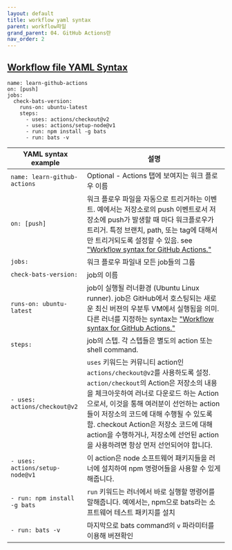 ```yaml
---
layout: default
title: workflow yaml syntax
parent: workflow파일
grand_parent: 04. GitHub Actions란
nav_order: 2
---
```




## [Workflow file YAML Syntax](https://docs.github.com/en/enterprise-server@latest/actions/learn-github-actions/introduction-to-github-actions#create-an-example-workflow)

```
name: learn-github-actions
on: [push]
jobs:
  check-bats-version:
    runs-on: ubuntu-latest
    steps:
      - uses: actions/checkout@v2
      - uses: actions/setup-node@v1
      - run: npm install -g bats
      - run: bats -v
```


YAML syntax example | 설명
--|--
`name: learn-github-actions` | Optional - Actions 탭에 보여지는 워크 플로우 이름 
`on: [push]` | 워크 플로우 파일을 자동으로 트리거하는 이벤트. 예에서는 저장소로의 push 이벤트로서 저장소에 push가 발생할 때 마다 워크플로우가 트리거. 특정 브랜치, path, 또는 tag에 대해서만 트리거되도록 설정할 수 있음. see ["Workflow syntax for GitHub Actions."](https://docs.github.com/actions/reference/workflow-syntax-for-github-actions#onpushpull_requestpaths)
`jobs:` | 워크 플로우 파일내 모든 job들의 그룹 
`check-bats-version:` | job의 이름 
  `runs-on: ubuntu-latest` | job이 실행될 러너환경 (Ubuntu Linux runner). job은 GitHub에서 호스팅되는 새로운 최신 버젼의 우분투 VM에서 실행됨을 의미. 다른 러너를 지정하는 syntax는 ["Workflow syntax for GitHub Actions."](https://docs.github.com/en/actions/reference/workflow-syntax-for-github-actions#jobsjob_idruns-on)
  `steps:` | job의 스텝. 각 스텝들은 별도의 action 또는 shell command.
  | `- uses: actions/checkout@v2` | `uses` 키워드는 커뮤니티 action인 `actions/checkout@v2`를 사용하도록 설정. `action/checkout`의 Action은 저장소의 내용을 체크아웃하여 러너로 다운로드 하는 Action으로서, 이것을 통해 여러분이 선언하는 action들이 저장소의 코드에 대해 수행될 수 있도록 함. checkout Action은 저장소 코드에 대해 action을 수행하거나, 저장소에 선언된 action을 사용하려면 항상 먼저 선언되어야 합니다.   
  | `- uses: actions/setup-node@v1` | 이 action은 node 소프트웨어 패키지들을 러너에 설치하여 npm 명령어들을 사용할 수 있게 해줍니다. 
  | `- run: npm install -g bats` | `run` 키워드는 러너에서 바로 실행할 명령어를 말해줍니다. 예에서는, npm으로 bats라는 소프트웨어 테스트 패키지를 설치 
  | `- run: bats -v` | 마지막으로 bats command의 `v` 파라미터를 이용해 버젼확인
